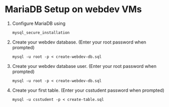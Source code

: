 # MariaDB Setup on webdev VMs
1. Configure MariaDB using

    ```
    mysql_secure_installation
    ```

2. Create your webdev database. (Enter your root password when prompted)

    ```
    mysql -u root -p < create-webdev-db.sql
    ```

3. Create your webdev database user. (Enter your root password when prompted)

    ```
    mysql -u root -p < create-webdev-db.sql
    ```

4. Create your first table. (Enter your csstudent password when prompted)
   
    ```
    mysql -u csstudent -p < create-table.sql
    ```
